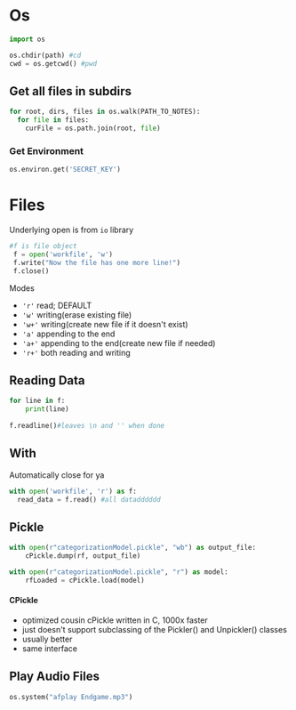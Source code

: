 # Os

```python
import os

os.chdir(path) #cd
cwd = os.getcwd() #pwd
```

## Get all files in subdirs
```python
for root, dirs, files in os.walk(PATH_TO_NOTES):
  for file in files:
    curFile = os.path.join(root, file)
```
### Get Environment

```python
os.environ.get('SECRET_KEY')
```

# Files

Underlying open is from `io` library

```python
#f is file object
 f = open('workfile', 'w')
 f.write("Now the file has one more line!")
 f.close()
```

Modes
- `'r'` read; DEFAULT
- `'w'` writing(erase existing file)
- `'w+'` writing(create new file if it doesn't exist)
- `'a'` appending to the end
- `'a+'` appending to the end(create new file if needed)
- `'r+'` both reading and writing

## Reading Data

```python
for line in f:
    print(line)
    
f.readline()#leaves \n and '' when done
```

## With

Automatically close for ya
```python
with open('workfile', 'r') as f:
  read_data = f.read() #all datadddddd
```

## Pickle

```python
with open(r"categorizationModel.pickle", "wb") as output_file:
    cPickle.dump(rf, output_file)

with open(r"categorizationModel.pickle", "r") as model:
    rfLoaded = cPickle.load(model)
```

#### CPickle
- optimized cousin cPickle written in C, 1000x faster
- just doesn't support subclassing of the Pickler() and Unpickler() classes
- usually better
- same interface

## Play Audio Files

```python
os.system("afplay Endgame.mp3")
```

